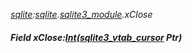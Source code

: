 _[sqlite](../../modules/sqlite/sqlite-module.md):[sqlite](../../modules/sqlite/sqlite-module.md).[sqlite3\_module](../../modules/sqlite/sqlite-sqlite3_module.md).xClose_
##### Field xClose:[Int](../../modules/wonkey/wonkey-types-int.md)([sqlite3_vtab_cursor](../../modules/sqlite/sqlite-sqlite3_vtab_cursor.md) Ptr)
